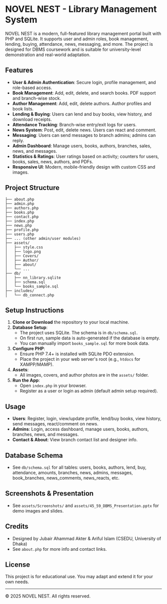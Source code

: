 # NOVEL NEST - Library Management System

NOVEL NEST is a modern, full-featured library management portal built with PHP and SQLite. It supports user and admin roles, book management, lending, buying, attendance, news, messaging, and more. The project is designed for DBMS coursework and is suitable for university-level demonstration and real-world adaptation.

## Features
- **User & Admin Authentication**: Secure login, profile management, and role-based access.
- **Book Management**: Add, edit, delete, and search books. PDF support and branch-wise stock.
- **Author Management**: Add, edit, delete authors. Author profiles and book lists.
- **Lending & Buying**: Users can lend and buy books, view history, and download receipts.
- **Attendance Tracking**: Branch-wise entry/exit logs for users.
- **News System**: Post, edit, delete news. Users can react and comment.
- **Messaging**: Users can send messages to branch admins; admins can reply.
- **Admin Dashboard**: Manage users, books, authors, branches, sales, news, and messages.
- **Statistics & Ratings**: User ratings based on activity; counters for users, books, sales, news, authors, and PDFs.
- **Responsive UI**: Modern, mobile-friendly design with custom CSS and images.

## Project Structure
```
├── about.php
├── admin.php
├── authors.php
├── books.php
├── contact.php
├── index.php
├── news.php
├── profile.php
├── users.php
├── ... (other admin/user modules)
├── assets/
│   ├── style.css
│   ├── logo.png
│   ├── Covers/
│   ├── Author/
│   ├── about/
│   └── ...
├── db/
│   ├── nn_library.sqlite
│   ├── schema.sql
│   └── books_sample.sql
├── includes/
│   └── db_connect.php
```

## Setup Instructions
1. **Clone or Download** the repository to your local machine.
2. **Database Setup**:
   - The project uses SQLite. The schema is in `db/schema.sql`.
   - On first run, sample data is auto-generated if the database is empty.
   - You can manually import `books_sample.sql` for more book data.
3. **Configure PHP**:
   - Ensure PHP 7.4+ is installed with SQLite PDO extension.
   - Place the project in your web server's root (e.g., `htdocs` for XAMPP/MAMP).
4. **Assets**:
   - All images, covers, and author photos are in the `assets/` folder.
5. **Run the App**:
   - Open `index.php` in your browser.
   - Register as a user or login as admin (default admin setup required).

## Usage
- **Users**: Register, login, view/update profile, lend/buy books, view history, send messages, react/comment on news.
- **Admins**: Login, access dashboard, manage users, books, authors, branches, news, and messages.
- **Contact & About**: View branch contact list and designer info.

## Database Schema
- See `db/schema.sql` for all tables: users, books, authors, lend, buy, attendance, amounts, branches, news, admins, messages, book_branches, news_comments, news_reacts, etc.

## Screenshots & Presentation
- See `assets/Screenshots/` and `assets/45_59_DBMS_Presentation.pptx` for demo images and slides.

## Credits
- Designed by Jubair Ahammad Akter & Ariful Islam (CSEDU, University of Dhaka)
- See `about.php` for more info and contact links.

## License
This project is for educational use. You may adapt and extend it for your own needs.

---
© 2025 NOVEL NEST. All rights reserved.
